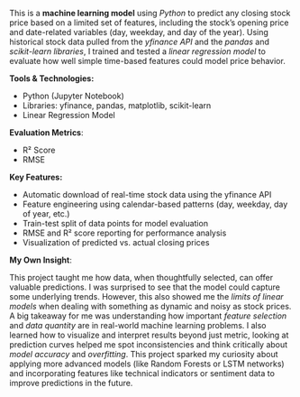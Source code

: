 This is a **machine learning model** using _Python_ to predict any closing stock price based on a limited set of features, including the stock’s opening price and date-related variables (day, weekday, and day of the year). Using historical stock data pulled from the _yfinance API_ and the _pandas_ and _scikit-learn libraries_, I trained and tested a _linear regression model_ to evaluate how well simple time-based features could model price behavior.

**Tools & Technologies:**
- Python (Jupyter Notebook)
- Libraries: yfinance, pandas, matplotlib, scikit-learn
- Linear Regression Model
  
**Evaluation Metrics**:
- R² Score
- RMSE
  
**Key Features:**
- Automatic download of real-time stock data using the yfinance API
- Feature engineering using calendar-based patterns (day, weekday, day of year, etc.)
- Train-test split of data points for model evaluation
- RMSE and R² score reporting for performance analysis
- Visualization of predicted vs. actual closing prices


**My Own Insight**:

This project taught me how data, when thoughtfully selected, can offer valuable predictions. I was surprised to see that the model could capture some underlying trends. However, this also showed me the _limits of linear models_ when dealing with something as dynamic and noisy as stock prices.
A big takeaway for me was understanding how important _feature selection_ and _data quantity_ are in real-world machine learning problems. I also learned how to visualize and interpret results beyond just metric, looking at prediction curves helped me spot inconsistencies and think critically about _model accuracy_ and _overfitting_.
This project sparked my curiosity about applying more advanced models (like Random Forests or LSTM networks) and incorporating features like technical indicators or sentiment data to improve predictions in the future.

